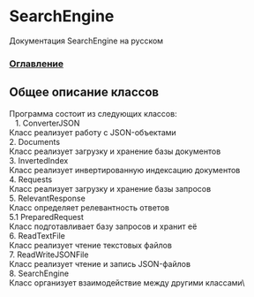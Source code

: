 # SearchEngine
Документация SearchEngine на русском

### [Оглавление](../index.md)

## Общее описание классов
Программа состоит из следующих классов:\
&ensp;    1. ConverterJSON\
Класс реализует работу с JSON-объектами\
    2. Documents\
Класс реализует загрузку и хранение базы документов\
    3. InvertedIndex\
Класс реализует инвертированную индексацию документов\
    4. Requests\
Класс реализует загрузку и хранение базы запросов\
    5. RelevantResponse\
Класс определяет релевантность ответов\
        5.1 PreparedRequest\
    Класс подготавливает базу запросов и хранит её\
    6. ReadTextFile\
Класс реализует чтение текстовых файлов\
    7. ReadWriteJSONFile\
Класс реализует чтение и запись JSON-файлов\
    8. SearchEngine\
Класс организует взаимодействие между другими классами\

